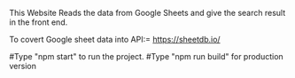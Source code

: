 This Website Reads the data from Google Sheets and give the search result in the front end.

To covert Google sheet data into API:=
https://sheetdb.io/

#Type "npm start" to run the project.
#Type "npm run build" for production version

